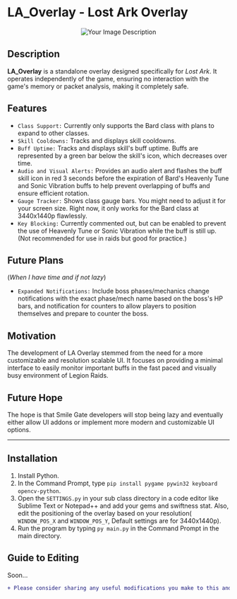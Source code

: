 # LA_Overlay - Lost Ark Overlay

<p align="center">
  <img src="https://i.imgur.com/J1KqXGR.gif" alt="Your Image Description">
</p>

## Description
**LA_Overlay** is a standalone overlay designed specifically for *Lost Ark*. It operates independently of the game, ensuring no interaction with the game's memory or packet analysis, making it completely safe.

## Features
- ``Class Support:`` Currently only supports the Bard class with plans to expand to other classes.
- ``Skill Cooldowns:`` Tracks and displays skill cooldowns.
- ``Buff Uptime:`` Tracks and displays skill's buff uptime. Buffs are represented by a green bar below the skill's icon, which decreases over time.
- ``Audio and Visual Alerts:`` Provides an audio alert and flashes the buff skill icon in red 3 seconds before the expiration of Bard's Heavenly Tune and Sonic Vibration buffs to help prevent overlapping of buffs and ensure efficient rotation.
- ``Gauge Tracker:`` Shows class gauge bars. You might need to adjust it for your screen size. Right now, it only works for the Bard class at 3440x1440p flawlessly.
- ``Key Blocking:`` Currently commented out, but can be enabled to prevent the use of Heavenly Tune or Sonic Vibration while the buff is still up. (Not recommended for use in raids but good for practice.)

## Future Plans 
(*When I have time and if not lazy*)
- ``Expanded Notifications:`` Include boss phases/mechanics change notifications with the exact phase/mech name based on the boss's HP bars, and notification for counters to allow players to position themselves and prepare to counter the boss.

## Motivation
The development of LA Overlay stemmed from the need for a more customizable and resolution scalable UI. It focuses on providing a minimal interface to easily monitor important buffs in the fast paced and visually busy environment of Legion Raids.

## Future Hope
The hope is that Smile Gate developers will stop being lazy and eventually either allow UI addons or implement more modern and customizable UI options.

------------------

## Installation

1. Install Python.
2. In the Command Prompt, type `pip install pygame pywin32 keyboard opencv-python`.
3. Open the `SETTINGS.py` in your sub class directory in a code editor like Sublime Text or Notepad++ and add your gems and swiftness stat. Also, edit the positioning of the overlay based on your resolution( `WINDOW_POS_X` and `WINDOW_POS_Y`, Default settings are for 3440x1440p).
4. Run the program by typing `py main.py` in the Command Prompt in the main directory.

## Guide to Editing
Soon...

```diff
+ Please consider sharing any useful modifications you make to this and any assistance is welcome.
```
